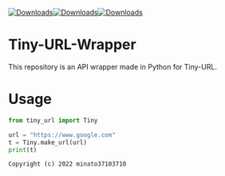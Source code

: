 [![Downloads](https://pepy.tech/badge/tiny-url)](https://pepy.tech/project/tiny-url)[![Downloads](https://pepy.tech/badge/tiny-url/month)](https://pepy.tech/project/tiny-url)[![Downloads](https://pepy.tech/badge/tiny-url/week)](https://pepy.tech/project/tiny-url)
# Tiny-URL-Wrapper
This repository is an API wrapper made in Python for Tiny-URL.

# Usage
```python
from tiny_url import Tiny

url = "https://www.google.com"
t = Tiny.make_url(url)
print(t)
```

`Copyright (c) 2022 minato37103710`
